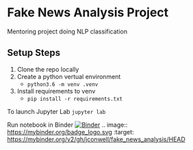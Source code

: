 # Fake News Analysis Project

Mentoring project doing NLP classification

## Setup Steps

1. Clone the repo locally
2. Create a python vertual environment
   - `python3.6 -m venv .venv`
3. Install requirements to venv
   - `pip install -r requirements.txt`

To launch Jupyter Lab
`jupyter lab`

Run notebook in Binder
[![Binder](https://mybinder.org/badge_logo.svg)](https://mybinder.org/v2/gh/jconwell/fake_news_analysis/HEAD)
.. image:: https://mybinder.org/badge_logo.svg
 :target: https://mybinder.org/v2/gh/jconwell/fake_news_analysis/HEAD
 